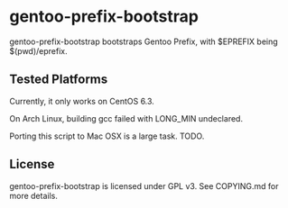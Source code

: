 # gentoo-prefix-bootstrap

gentoo-prefix-bootstrap bootstraps Gentoo Prefix, 
with $EPREFIX being $(pwd)/eprefix. 

## Tested Platforms

Currently, it only works on CentOS 6.3. 

On Arch Linux, building gcc failed with LONG\_MIN undeclared. 

Porting this script to Mac OSX is a large task. TODO. 

## License

gentoo-prefix-bootstrap is licensed under GPL v3. 
See COPYING.md for more details. 


